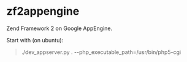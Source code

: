 zf2appengine
=======================
Zend Framework 2 on Google AppEngine.

Start with (on ubuntu):
> ./dev_appserver.py . --php_executable_path=/usr/bin/php5-cgi